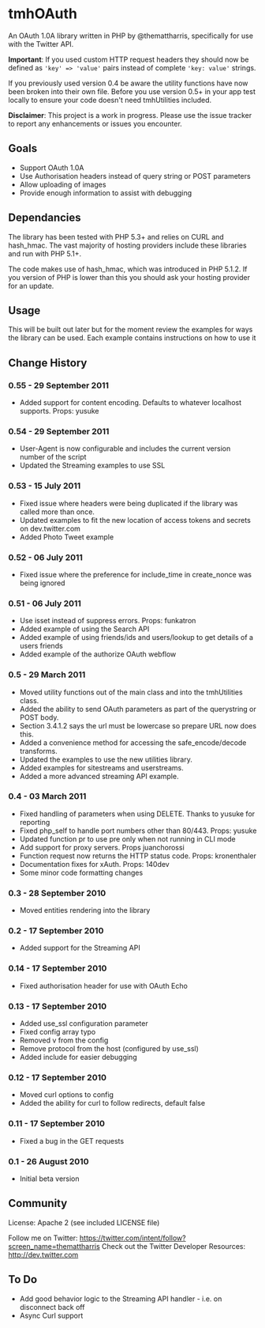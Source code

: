 # tmhOAuth

An OAuth 1.0A library written in PHP by @themattharris, specifically for use
with the Twitter API.

**Important**: If you used custom HTTP request headers they should now be defined
as `'key' => 'value'` pairs instead of complete `'key: value'` strings.

If you previously used version 0.4 be aware the utility functions
have now been broken into their own file. Before you use version 0.5+ in your app
test locally to ensure your code doesn't need tmhUtilities included.

**Disclaimer**: This project is a work in progress. Please use the issue tracker
to report any enhancements or issues you encounter.

## Goals

- Support OAuth 1.0A
- Use Authorisation headers instead of query string or POST parameters
- Allow uploading of images
- Provide enough information to assist with debugging

## Dependancies

The library has been tested with PHP 5.3+ and relies on CURL and hash_hmac. The
vast majority of hosting providers include these libraries and run with PHP 5.1+.

The code makes use of hash_hmac, which was introduced in PHP 5.1.2. If you version
of PHP is lower than this you should ask your hosting provider for an update.

## Usage

This will be built out later but for the moment review the examples for ways
the library can be used. Each example contains instructions on how to use it

## Change History

### 0.55 - 29 September 2011
- Added support for content encoding. Defaults to whatever localhost supports. Props: yusuke

### 0.54 - 29 September 2011
- User-Agent is now configurable and includes the current version number of the script
- Updated the Streaming examples to use SSL

### 0.53 - 15 July 2011
- Fixed issue where headers were being duplicated if the library was called more than once.
- Updated examples to fit the new location of access tokens and secrets on dev.twitter.com
- Added Photo Tweet example

### 0.52 - 06 July 2011
- Fixed issue where the preference for include_time in create_nonce was being ignored

### 0.51 - 06 July 2011
- Use isset instead of suppress errors. Props: funkatron
- Added example of using the Search API
- Added example of using friends/ids and users/lookup to get details of a users friends
- Added example of the authorize OAuth webflow

### 0.5 - 29 March 2011
- Moved utility functions out of the main class and into the tmhUtilities class.
- Added the ability to send OAuth parameters as part of the querystring or POST body.
- Section 3.4.1.2 says the url must be lowercase so prepare URL now does this.
- Added a convenience method for accessing the safe_encode/decode transforms.
- Updated the examples to use the new utilities library.
- Added examples for sitestreams and userstreams.
- Added a more advanced streaming API example.

### 0.4 - 03 March 2011
- Fixed handling of parameters when using DELETE. Thanks to yusuke for reporting
- Fixed php_self to handle port numbers other than 80/443. Props: yusuke
- Updated function pr to use pre only when not running in CLI mode
- Add support for proxy servers. Props juanchorossi
- Function request now returns the HTTP status code. Props: kronenthaler
- Documentation fixes for xAuth. Props: 140dev
- Some minor code formatting changes

### 0.3 - 28 September 2010
- Moved entities rendering into the library

### 0.2 - 17 September 2010
- Added support for the Streaming API

### 0.14 - 17 September 2010
- Fixed authorisation header for use with OAuth Echo

### 0.13 - 17 September 2010
- Added use_ssl configuration parameter
- Fixed config array typo
- Removed v from the config
- Remove protocol from the host (configured by use_ssl)
- Added include for easier debugging

### 0.12 - 17 September 2010

- Moved curl options to config
- Added the ability for curl to follow redirects, default false

### 0.11 - 17 September 2010

- Fixed a bug in the GET requests

### 0.1 - 26 August 2010

- Initial beta version

## Community

License: Apache 2 (see included LICENSE file)

Follow me on Twitter: <https://twitter.com/intent/follow?screen_name=themattharris>
Check out the Twitter Developer Resources: <http://dev.twitter.com>

## To Do

- Add good behavior logic to the Streaming API handler - i.e. on disconnect back off
- Async Curl support